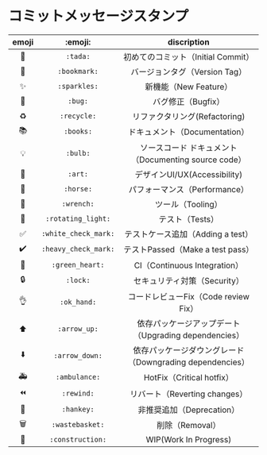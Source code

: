 # コミットメッセージスタンプ

|emoji|:emoji:|discription|
|:-:|:-:|:-:|
|🎉|`:tada:`|初めてのコミット（Initial Commit）|
|🔖|`:bookmark:`|バージョンタグ（Version Tag）|
|✨|`:sparkles:`|新機能（New Feature）|
|🐛|`:bug:`|バグ修正（Bugfix）|
|♻️|`:recycle:`|リファクタリング(Refactoring)|
|📚|`:books:`|ドキュメント（Documentation）|
|💡|`:bulb:`|ソースコード ドキュメント（Documenting source code）|
|🎨|`:art:`|デザインUI/UX(Accessibility)|
|🐎|`:horse:`|パフォーマンス（Performance）|
|🔧|`:wrench:`|ツール（Tooling）|
|🚨|`:rotating_light:`|テスト（Tests）|
|✅|`:white_check_mark:`|テストケース追加（Adding a test）|
|✔️|`:heavy_check_mark:`|テストPassed（Make a test pass）|
|💚|`:green_heart:`|CI（Continuous Integration）|
|🔒|`:lock:`|セキュリティ対策（Security）|
|👌|`:ok_hand:`|コードレビューFix（Code review Fix）|
|⬆️|`:arrow_up:`|依存パッケージアップデート（Upgrading dependencies）|
|⬇️|`:arrow_down:`|依存パッケージダウングレード（Downgrading dependencies）|
|🚑|`:ambulance:`|HotFix（Critical hotfix）|
|⏪|`:rewind:`|リバート（Reverting changes）|
|💩|`:hankey:`|非推奨追加（Deprecation）|
|🗑️|`:wastebasket:`|削除（Removal）|
|🚧|`:construction:`| WIP(Work In Progress)|
